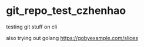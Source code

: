 # git_repo_test_czhenhao

testing git stuff on cli

also trying out golang
https://gobyexample.com/slices
